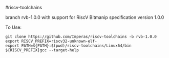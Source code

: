 #riscv-toolchains

branch rvb-1.0.0 with support for RiscV Bitmanip specification version 1.0.0 

To Use:
```
git clone https://github.com/Imperas/riscv-toolchains -b rvb-1.0.0
export RISCV_PREFIX=riscv32-unknown-elf-
export PATH=${PATH}:$(pwd)/riscv-toolchains/Linux64/bin
${RISCV_PREFIX}gcc --target-help
```
